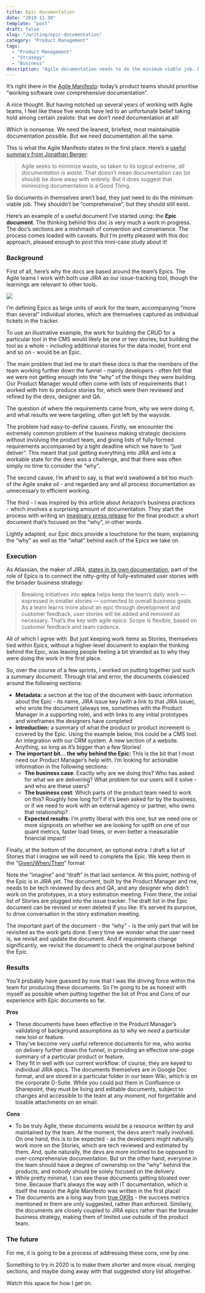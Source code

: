 ```yaml
---
title: Epic documentation
date: "2019-11-30"
template: "post"
draft: false
slug: "/writing/epic-documentation" 
category: "Product Management"
tags:
  - "Product Management"
  - "Strategy"
  - "Business"
description: "Agile documentation needs to do the minimum viable job. Docs shouldn’t be comprehensive, but they should still exist. Here's an example."
---
```


It’s right there in the [Agile Manifesto](https://agilemanifesto.org/): today’s product teams should prioritise “working software over comprehensive documentation”.

A nice thought. But having notched up several years of working with Agile teams, I feel like these five words have led to an unfortunate belief taking hold among certain zealots: that we don’t need documentation at all!

Which is nonsense. We need the leanest, briefest, most maintainable documentation possible. But we need documentation all the same.

This is what the Agile Manifesto states in the first place. Here’s a [useful summary from Jonathan Berger](https://content.pivotal.io/blog/minimum-viable-deliverable):

> Agile seeks to minimize waste, so taken to its logical extreme, *all documentation is waste*. That doesn’t mean documentation can (or should) be done away with entirely. But it does suggest that minimizing documentation is a Good Thing.  

So documents in themselves aren’t bad, they just need to do the minimum viable job. They shouldn’t be “comprehensive”, but they should still exist.

Here’s an example of a useful document I’ve started using: the **Epic document**. The thinking behind this doc is very much a work in progress. The doc’s sections are a mishmash of convention and convenience. The process comes loaded with caveats. But I’m pretty pleased with this doc approach, pleased enough to post this mini-case study about it!

### Background

First of all, here’s why the docs are based around the team’s Epics. The Agile teams I work with both use JIRA as our issue-tracking tool, though the learnings are relevant to other tools.

![](/media/epic-documentation-1.jpg)

I’m defining Epics as large units of work for the team, accompanying “more than several” individual stories, which are themselves captured as individual tickets in the tracker.

To use an illustrative example, the work for building the CRUD for a particular tool in the CMS would likely be one or two stories; but building the tool as a whole - including additional stories for the data model, front end and so on - would be an Epic.

The main problem that led me to start these docs is that the members of the team working further down the funnel - mainly developers - often felt that we were not getting enough into the “why” of the things they were building. Our Product Manager would often come with lists of requirements that I worked with him to produce stories for, which were then reviewed and refined by the devs, designer and QA.

The question of where the requirements came from, why we were doing it, and what results we were targeting, often got left by the wayside. 

The problem had easy-to-define causes. Firstly, we encounter the extremely common problem of the business making strategic decisions without involving the product team, and giving lists of fully-formed requirements accompanied by a tight deadline which we have to “just deliver”. This meant that just getting everything into JIRA and into a workable state for the devs was a challenge, and that there was often simply no time to consider the “why”.

The second cause, I’m afraid to say, is that we’d swallowed a bit too much of the Agile snake oil - and regarded any and all process documentation as unnecessary to efficient working.

The third - I was inspired by this article about Amazon’s business practices - which involves a surprising amount of documentation. They start the process with writing an [imaginary press release](https://medium.com/@IndianaStyle/amazon-press-release-how-to-55d61188ecdd) for the final product: a short document that’s focused on the “why”, in other words.

Lightly adapted, our Epic docs provide a touchstone for the team, explaining the “why” as well as the “what” behind each of the Epics we take on.

### Execution

As Atlassian, the maker of JIRA, [states in its own documentation](https://www.atlassian.com/agile/project-management/epics), part of the role of Epics is to connect the nitty-gritty of fully-estimated user stories with the broader business strategy: 

> Breaking initiatives into **epics** helps keep the team’s daily work — expressed in smaller stories — connected to overall business goals. As a team learns more about an epic through development and customer feedback, user stories will be added and removed as necessary. That’s the key with agile epics: Scope is flexible, based on customer feedback and team cadence.    

All of which I agree with. But just keeping work items as Stories, themselves tied within Epics, without a higher-level document to explain the thinking behind the Epic, was leaving people feeling a bit stranded as to why they were doing the work in the first place.

So, over the course of a few sprints, I worked on putting together just such a summary document. Through trial and error, the documents coalesced around the following sections:

* **Metadata:** a section at the top of the document with basic information about the Epic - its name, JIRA issue key (with a link to that JIRA issue), who wrote the document (always me, sometimes with the Product Manager in a supporting role), and with links to any initial prototypes and wireframes the designers have completed
* **Introduction:** a summary of what the product or product increment is covered by the Epic. Using the example below, this could be a CMS tool. An integration with our CRM system. A new section of a website. Anything, so long as it’s bigger than a few Stories!
* **The important bit… the why behind the Epic:** This is the bit that I most need our Product Manager’s help with. I’m looking for actionable information in the following sections:
	* **The business case**: Exactly why are we doing this? Who has asked for what we are delivering? What problem for our users will it solve - and who are these users?
	* **The business cost**: Which parts of the product team need to work on this? Roughly how long for? If it’s been asked for by the business, or if we need to work with an external agency or partner, who owns that relationship?
	* **Expected results**: I’m pretty liberal with this one, but we need one or more signposts on whether we are looking for uplift on one of our quant metrics, faster load times, or even better a measurable financial impact!

Finally, at the bottom of the document, an optional extra: I draft a list of Stories that I imagine we will need to complete the Epic. We keep them in the “[Given/When/Then](https://www.agilealliance.org/glossary/gwt/)” format 

Note the “imagine” and “draft” in that last sentence. At this point, nothing of the Epic is in JIRA yet. The document, built by the Product Manager and me, needs to be tech reviewed by devs and QA, and any designer who didn’t work on the prototypes, in a story estimation meeting. From there, the initial list of Stories are plugged into the issue tracker. The draft list in the Epic document can be revised or even deleted if you like. It’s served its purpose, to drive conversation in the story estimation meeting.

The important part of the document - the “why” - is the only part that will be revisited as the work gets done. Every time we wonder what the user need is, we revisit and update the document. And if requirements change significantly, we revisit the document to check the original purpose behind the Epic.

### Results

You’ll probably have guessed by now that I was the driving force within the team for producing these documents. So I’m going to be as honest with myself as possible when putting together the list of Pros and Cons of our experience with Epic documents so far.

**Pros**
* These documents have been effective in the Product Manager’s validating of background assumptions as to why we *need* a particular new tool or feature.
* They’ve become very useful reference documents for me, who works on delivery further down the funnel, in providing an effective one-page summary of a particular product or feature.
* They fit in well with our current workflow: of course, they are keyed to individual JIRA epics. The documents themselves are in Google Doc format, and are stored in a particular folder in our team Wiki, which is on the corporate G-Suite. While you could put them in Confluence or Sharepoint, they must be living and editable documents, subject to changes and accessible to the team at any moment, *not* forgettable and losable attachments on an email.

**Cons**
* To be truly Agile, these documents would be a resource written by and maintained by the team. At the moment, the devs aren’t really involved. On one hand, this is to be expected - as the developers might naturally work more on the Stories, which are tech reviewed and estimated by them. And, quite naturally, the devs are more inclined to be opposed to over-comprehensive documentation. But on the other hand, everyone in the team should have a degree of ownership on the “why” behind the products, and nobody should be solely focused on the delivery.
* While pretty minimal, I can see these documents getting bloated over time. Because that’s always the way with IT documentation, which is itself the reason the Agile Manifesto was written in the first place!
* The documents are a long way from [true OKRs](https://weekdone.com/resources/objectives-key-results) - the success metrics mentioned in them are only suggested, rather than enforced. Similarly, the documents are closely coupled to JIRA epics rather than the broader business strategy, making them of limited use outside of the product team. 

### The future

For me, it is going to be a process of addressing these cons, one by one. 

Something to try in 2020 is to make them shorter and more visual, merging sections, and maybe doing away with that suggested story list altogether.

Watch this space for how I get on.
